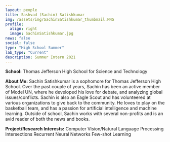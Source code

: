 ```yaml
---
layout: people
title: Sashvad (Sachin) Satishkumar
img: /assets/img/SachinSatishkumar_thumbnail.PNG
profile:
  align: right
  image: SachinSatishkumar.jpg
news: false
social: false
type: "High School Summer"
lab_type: "Current"
description: Summer Intern 2021
---
```


**School:** Thomas Jefferson High School for Science and Technology

**About Me:**
Sachin Satishkumar is a sophomore for Thomas Jefferson High School. Over the past couple of years, Sachin has been an active member of Model UN, where he developed his love for debate, and analyzing global issues/conflicts. Sachin is also an Eagle Scout and has volunteered at various organizations to give back to the community. He loves to play on the basketball team, and has a passion for artificial intelligence and machine learning. Outside of school, Sachin works with several non-profits and is an avid reader of both the news and books.

**Project/Research Interests:**
Computer Vision/Natural Language Processing Intersections
Recurrent Neural Networks
Few-shot Learning
